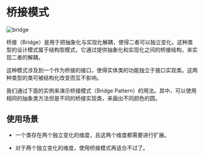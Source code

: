 # 桥接模式

![bridge](https://img.lailin.xyz/image/1612154283457-c3b8b276-b7d3-4615-b6c2-b5f67860ed01.jpeg)

桥接（Bridge）是用于把抽象化与实现化解耦，使得二者可以独立变化。这种类型的设计模式属于结构型模式，它通过提供抽象化和实现化之间的桥接结构，来实现二者的解耦。

这种模式涉及到一个作为桥接的接口，使得实体类的功能独立于接口实现类。这两种类型的类可被结构化改变而互不影响。

我们通过下面的实例来演示桥接模式（Bridge Pattern）的用法。其中，可以使用相同的抽象类方法但是不同的桥接实现类，来画出不同颜色的圆。

## 使用场景

* 一个类存在两个独立变化的维度，且这两个维度都需要进行扩展。

* 对于两个独立变化的维度，使用桥接模式再适合不过了。
